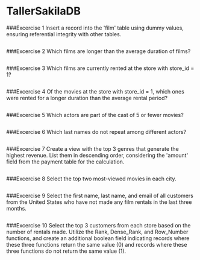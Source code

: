 # TallerSakilaDB

###Excercise 1
Insert a record into the 'film' table using dummy values, ensuring referential integrity with other tables.
 ```
 ``` 

###Excercise 2
Which films are longer than the average duration of films?
 ```
 ``` 

###Excercise 3
Which films are currently rented at the store with store_id = 1?
 ```
 ``` 

###Excercise 4
Of the movies at the store with store_id = 1, which ones were rented for a longer duration than the average rental period?
 ```
 ``` 

###Excercise 5
Which actors are part of the cast of 5 or fewer movies?
 ```
 ``` 

###Excercise 6
Which last names do not repeat among different actors?
 ```
 ```

###Excercise 7
Create a view with the top 3 genres that generate the highest revenue. List them in descending order, considering the 'amount' field from the payment table for the calculation.
 ```
 ``` 

###Excercise 8
Select the top two most-viewed movies in each city.
 ``` 
 ``` 

###Excercise 9
Select the first name, last name, and email of all customers from the United States who have not made any film rentals in the last three months.
 ```
 ``` 

###Excercise 10
Select the top 3 customers from each store based on the number of rentals made. Utilize the Rank, Dense_Rank, and Row_Number functions, and create an additional boolean field indicating records where these three functions return the same value (0) and records where these three functions do not return the same value (1).
 ``` 
 ``` 

